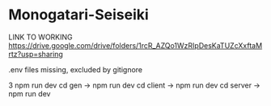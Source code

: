 # Monogatari-Seiseiki

LINK TO WORKING
https://drive.google.com/drive/folders/1rcR_AZQo1WzRIpDesKaTUZcXxftaMrtz?usp=sharing

.env files missing, excluded by gitignore

3 npm run dev
cd gen -> npm run dev
cd client -> npm run dev
cd server -> npm run dev
